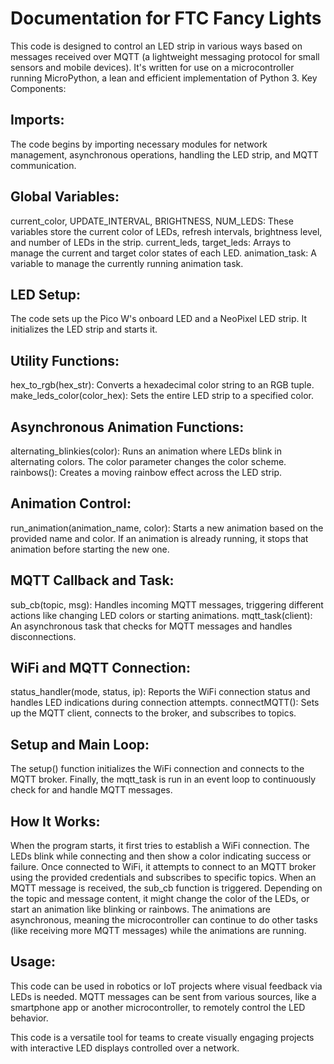 # Documentation for FTC Fancy Lights

This code is designed to control an LED strip in various ways based on messages received over MQTT (a lightweight messaging protocol for small sensors and mobile devices). It's written for use on a microcontroller running MicroPython, a lean and efficient implementation of Python 3.
Key Components:

## Imports:

The code begins by importing necessary modules for network management, asynchronous operations, handling the LED strip, and MQTT communication.

## Global Variables:

current_color, UPDATE_INTERVAL, BRIGHTNESS, NUM_LEDS: These variables store the current color of LEDs, refresh intervals, brightness level, and number of LEDs in the strip.
current_leds, target_leds: Arrays to manage the current and target color states of each LED.
animation_task: A variable to manage the currently running animation task.

## LED Setup:

The code sets up the Pico W's onboard LED and a NeoPixel LED strip. It initializes the LED strip and starts it.

## Utility Functions:

hex_to_rgb(hex_str): Converts a hexadecimal color string to an RGB tuple.
make_leds_color(color_hex): Sets the entire LED strip to a specified color.

## Asynchronous Animation Functions:

alternating_blinkies(color): Runs an animation where LEDs blink in alternating colors. The color parameter changes the color scheme.
rainbows(): Creates a moving rainbow effect across the LED strip.

## Animation Control:

run_animation(animation_name, color): Starts a new animation based on the provided name and color. If an animation is already running, it stops that animation before starting the new one.

## MQTT Callback and Task:

sub_cb(topic, msg): Handles incoming MQTT messages, triggering different actions like changing LED colors or starting animations.
mqtt_task(client): An asynchronous task that checks for MQTT messages and handles disconnections.

## WiFi and MQTT Connection:

status_handler(mode, status, ip): Reports the WiFi connection status and handles LED indications during connection attempts.
connectMQTT(): Sets up the MQTT client, connects to the broker, and subscribes to topics.

## Setup and Main Loop:

The setup() function initializes the WiFi connection and connects to the MQTT broker.
Finally, the mqtt_task is run in an event loop to continuously check for and handle MQTT messages.

## How It Works:

When the program starts, it first tries to establish a WiFi connection. The LEDs blink while connecting and then show a color indicating success or failure.
Once connected to WiFi, it attempts to connect to an MQTT broker using the provided credentials and subscribes to specific topics.
When an MQTT message is received, the sub_cb function is triggered. Depending on the topic and message content, it might change the color of the LEDs, or start an animation like blinking or rainbows.
The animations are asynchronous, meaning the microcontroller can continue to do other tasks (like receiving more MQTT messages) while the animations are running.

## Usage:

This code can be used in robotics or IoT projects where visual feedback via LEDs is needed.
MQTT messages can be sent from various sources, like a smartphone app or another microcontroller, to remotely control the LED behavior.

This code is a versatile tool for teams to create visually engaging projects with interactive LED displays controlled over a network.